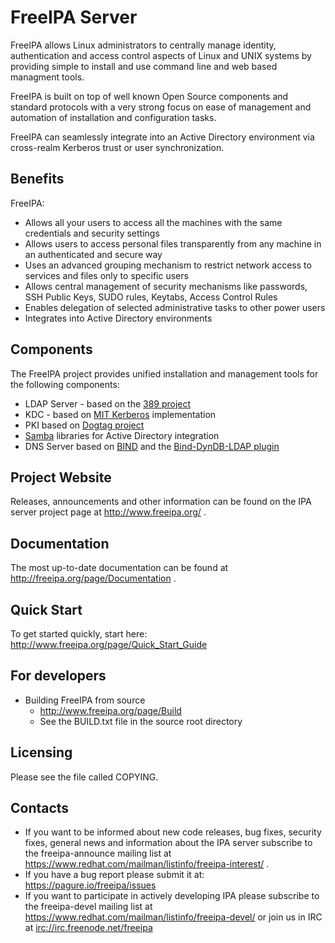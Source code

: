 # FreeIPA Server

FreeIPA allows Linux administrators to centrally manage identity,
authentication and access control aspects of Linux and UNIX systems
by providing simple to install and use command line and web based
managment tools.

FreeIPA is built on top of well known Open Source components and standard
protocols with a very strong focus on ease of management and automation
of installation and configuration tasks.

FreeIPA can seamlessly integrate into an Active Directory environment via
cross-realm Kerberos trust or user synchronization.

## Benefits

FreeIPA:

* Allows all your users to access all the machines with the same credentials
  and security settings
* Allows users to access personal files transparently from any machine in
  an authenticated and secure way
* Uses an advanced grouping mechanism to restrict network access to services
  and files only to specific users
* Allows central management of security mechanisms like passwords,
  SSH Public Keys, SUDO rules, Keytabs, Access Control Rules
* Enables delegation of selected administrative tasks to other power users
* Integrates into Active Directory environments

## Components

The FreeIPA project provides unified installation and management
tools for the following components:

* LDAP Server - based on the [389 project](http://www.port389.org/)
* KDC - based on [MIT Kerberos](http://k5wiki.kerberos.org/wiki/Main_Page)
  implementation
* PKI based on [Dogtag project](http://pki.fedoraproject.org/wiki/PKI_Main_Page)
* [Samba](http://www.samba.org/) libraries for Active Directory integration
* DNS Server based on [BIND](https://www.isc.org/software/bind) and the
  [Bind-DynDB-LDAP plugin](https://pagure.io/bind-dyndb-ldap)

## Project Website

Releases, announcements and other information can be found on the IPA
server project page at http://www.freeipa.org/ .

## Documentation

The most up-to-date documentation can be found at
http://freeipa.org/page/Documentation .

## Quick Start

To get started quickly, start here:
http://www.freeipa.org/page/Quick_Start_Guide

## For developers

* Building FreeIPA from source
    * http://www.freeipa.org/page/Build
    * See the BUILD.txt file in the source root directory

## Licensing

Please see the file called COPYING.

## Contacts

* If you want to be informed about new code releases, bug fixes,
  security fixes, general news and information about the IPA server
  subscribe to the freeipa-announce mailing list at
  https://www.redhat.com/mailman/listinfo/freeipa-interest/ .
* If you have a bug report please submit it at:
  https://pagure.io/freeipa/issues
* If you want to participate in actively developing IPA please
  subscribe to the freeipa-devel mailing list at
  https://www.redhat.com/mailman/listinfo/freeipa-devel/ or join
  us in IRC at <irc://irc.freenode.net/freeipa>
